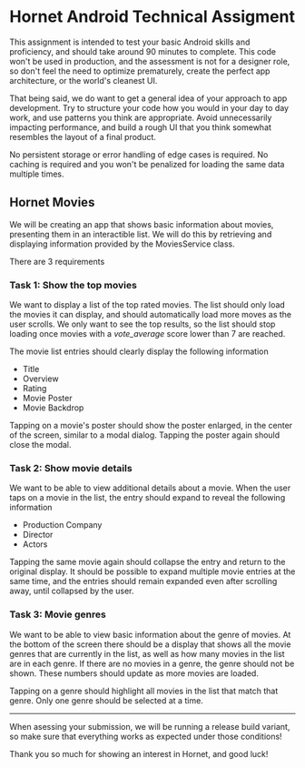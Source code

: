 
# Hornet Android Technical Assigment

This assignment is intended to test your basic Android skills and proficiency, and should take around 90 minutes to complete. This code won't be used in production, and the assessment is not for a designer role, so don't feel the need to optimize prematurely, create the perfect app architecture, or the world's cleanest UI.

That being said, we do want to get a general idea of your approach to app development. Try to structure your code how you would in your day to day work, and use patterns you think are appropriate. Avoid unnecessarily impacting performance, and build a rough UI that you think somewhat resembles the layout of a final product.

No persistent storage or error handling of edge cases is required. No caching is required and you won't be penalized for loading the same data multiple times.

## Hornet Movies

We will be creating an app that shows basic information about movies, presenting them in an interactible list. We will do this by retrieving and displaying information provided by the MoviesService class. 

There are 3 requirements

### Task 1: Show the top movies

We want to display a list of the top rated movies. The list should only load the movies it can display, and should automatically load more moves as the user scrolls. We only want to see the top results, so the list should stop loading once movies with a _vote_average_ score lower than 7 are reached.

The movie list entries should clearly display the following information

- Title
- Overview
- Rating
- Movie Poster
- Movie Backdrop

Tapping on a movie's poster should show the poster enlarged, in the center of the screen, similar to a modal dialog. Tapping the poster again should close the modal.

### Task 2: Show movie details

We want to be able to view additional details about a movie. When the user taps on a movie in the list, the entry should expand to reveal the following information

- Production Company
- Director
- Actors

Tapping the same movie again should collapse the entry and return to the original display. It should be possible to expand multiple movie entries at the same time, and the entries should remain expanded even after scrolling away, until collapsed by the user.

### Task 3: Movie genres

We want to be able to view basic information about the genre of movies. At the bottom of the screen there should be a display that shows all the movie genres that are currently in the list, as well as how many movies in the list are in each genre. If there are no movies in a genre, the genre should not be shown. These numbers should update as more movies are loaded.

Tapping on a genre should highlight all movies in the list that match that genre. Only one genre should be selected at a time.

---

When asessing your submission, we will be running a release build variant, so make sure that everything works as expected under those conditions!

Thank you so much for showing an interest in Hornet, and good luck!

